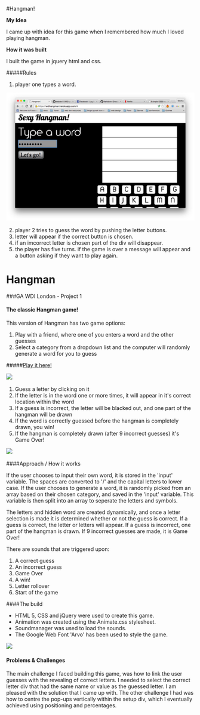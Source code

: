 #Hangman!

**My Idea**

I came up with idea for this game when I remembered how much I loved playing hangman. 

**How it was built**

I built the game in jquery html and css.

#####Rules

1. player one types a word.

![](./game1.png)

2. player 2 tries to guess the word by pushing the letter buttons.
3. letter will appear if the correct button is chosen.
4. if an imcorrect letter is chosen part of the div will disappear.
5. the player has five turns.
if the game is over a message will appear and a button asking if they want to play again.


# Hangman

###GA WDI London - Project 1

#### The classic Hangman game!

This version of Hangman has two game options:

1. Play with a friend, where one of you enters a word and the other guesses 
2. Select a category from a dropdown list and the computer will randomly generate a word for you to guess

#####[Play it here!](https://hangman-wdi-one.herokuapp.com/ "Here!")


![](./images/Hangman1.jpg)




1. Guess a letter by clicking on it
2. If the letter is in the word one or more times, it will appear in it's correct location within the word
3. If a guess is incorrect, the letter will be blacked out, and one part of the hangman will be drawn
4. If the word is correctly guessed before the hangman is completely drawn, you win! 
5. If the hangman is completely drawn (after 9 incorrect guesses) it's Game Over!

![](./images/Hangman2.jpg)

####Approach / How it works

If the user chooses to input their own word, it is stored in the 'input' variable. The spaces are converted to '/' and the capital letters to lower case. If the user chooses to generate a word, it is randomly picked from an array based on their chosen category, and saved in the 'input' variable. This variable is then split into an array to seperate the letters and symbols.

The letters and hidden word are created dynamically, and once a letter selection is made it is determined whether or not the guess is correct. If a guess is correct, the letter or letters will appear. If a guess is incorrect, one part of the hangman is drawn. If 9 incorrect guesses are made, it is Game Over!

There are sounds that are triggered upon:

1. A correct guess
2. An incorrect guess
3. Game Over
4. A win!
5. Letter rollover
6. Start of the game

####The build

* HTML 5, CSS and jQuery were used to create this game. 
* Animation was created using the Animate.css stylesheet. 
* Soundmanager was used to load the sounds. 
* The Google Web Font 'Arvo' has been used to style the game.

![](./images/Hangman3.jpg)


#### Problems & Challenges

The main challenge I faced building this game, was how to link the user guesses with the revealing of correct letters. I needed to select the correct letter div that had the same name or value as the guessed letter. I am pleased with the solution that I came up with. The other challenge I had was how to centre the pop-ups vertically within the setup div, which I eventually achieved using 
positioning and percentages. 







